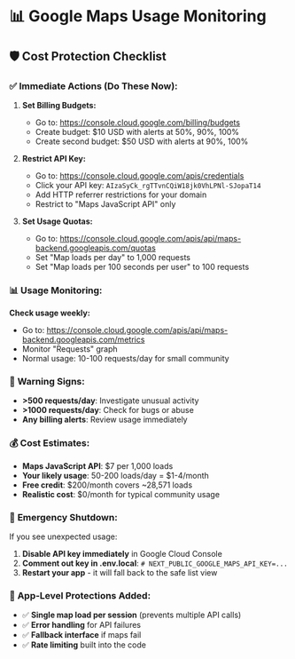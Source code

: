 # 📊 Google Maps Usage Monitoring

## 🛡️ Cost Protection Checklist

### ✅ **Immediate Actions (Do These Now):**

1. **Set Billing Budgets:**

   - Go to: https://console.cloud.google.com/billing/budgets
   - Create budget: $10 USD with alerts at 50%, 90%, 100%
   - Create second budget: $50 USD with alerts at 90%, 100%

2. **Restrict API Key:**

   - Go to: https://console.cloud.google.com/apis/credentials
   - Click your API key: `AIzaSyCk_rgTTvnCQiW18jk0VhLPNl-SJopaT14`
   - Add HTTP referrer restrictions for your domain
   - Restrict to "Maps JavaScript API" only

3. **Set Usage Quotas:**
   - Go to: https://console.cloud.google.com/apis/api/maps-backend.googleapis.com/quotas
   - Set "Map loads per day" to 1,000 requests
   - Set "Map loads per 100 seconds per user" to 100 requests

### 📊 **Usage Monitoring:**

**Check usage weekly:**

- Go to: https://console.cloud.google.com/apis/api/maps-backend.googleapis.com/metrics
- Monitor "Requests" graph
- Normal usage: 10-100 requests/day for small community

### 🚨 **Warning Signs:**

- **>500 requests/day**: Investigate unusual activity
- **>1000 requests/day**: Check for bugs or abuse
- **Any billing alerts**: Review usage immediately

### 💰 **Cost Estimates:**

- **Maps JavaScript API**: $7 per 1,000 loads
- **Your likely usage**: 50-200 loads/day = $1-4/month
- **Free credit**: $200/month covers ~28,571 loads
- **Realistic cost**: $0/month for typical community usage

### 🔧 **Emergency Shutdown:**

If you see unexpected usage:

1. **Disable API key immediately** in Google Cloud Console
2. **Comment out key in .env.local**: `# NEXT_PUBLIC_GOOGLE_MAPS_API_KEY=...`
3. **Restart your app** - it will fall back to the safe list view

### 📱 **App-Level Protections Added:**

- ✅ **Single map load per session** (prevents multiple API calls)
- ✅ **Error handling** for API failures
- ✅ **Fallback interface** if maps fail
- ✅ **Rate limiting** built into the code
